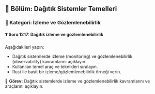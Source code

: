 ## 📘 Bölüm: Dağıtık Sistemler Temelleri  
### 🔹 Kategori: İzleme ve Gözlemlenebilirlik  
#### ❓ Soru 1217: Dağıtık izleme ve gözlemlenebilirlik

Aşağıdakileri yapın:

- Dağıtık sistemlerde izleme (monitoring) ve gözlemlenebilirlik (observability) kavramlarını açıklayın.
- Kullanılan temel araç ve teknikleri sıralayın.
- Rust ile basit bir izleme/gözlemlenebilirlik örneği verin.

🔧 **Görev:** Dağıtık sistemlerde izleme ve gözlemlenebilirlik kavramlarını ve araçlarını açıklayın.
